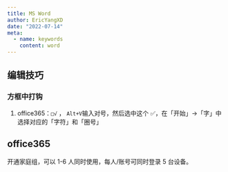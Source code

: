 ```yaml
---
title: MS Word
author: EricYangXD
date: "2022-07-14"
meta:
  - name: keywords
    content: word
---
```


## 编辑技巧

### 方框中打钩

1. office365：`□√` ， `Alt+V`输入对号，然后选中这个 ✅，在「开始」->「字」中选择对应的「字符」和「圈号」

## office365

开通家庭组，可以 1-6 人同时使用，每人/账号可同时登录 5 台设备。
